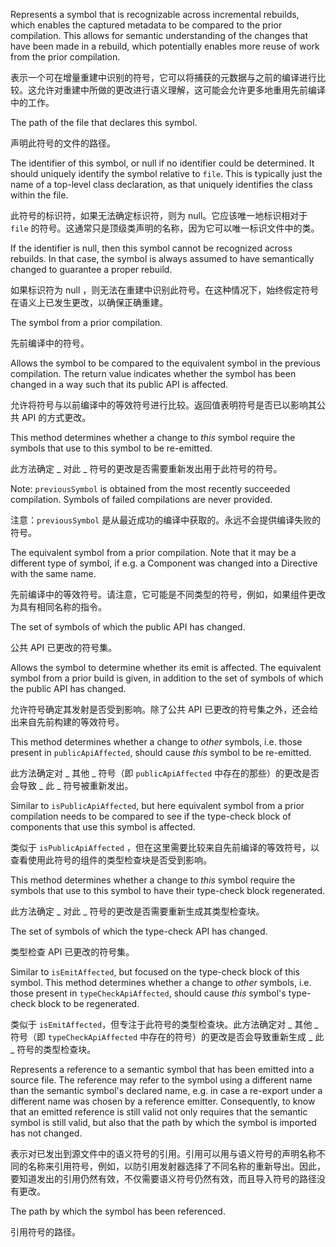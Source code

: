 Represents a symbol that is recognizable across incremental rebuilds, which enables the captured
metadata to be compared to the prior compilation. This allows for semantic understanding of
the changes that have been made in a rebuild, which potentially enables more reuse of work
from the prior compilation.

表示一个可在增量重建中识别的符号，它可以将捕获的元数据与之前的编译进行比较。这允许对重建中所做的更改进行语义理解，这可能会允许更多地重用先前编译中的工作。

The path of the file that declares this symbol.

声明此符号的文件的路径。

The identifier of this symbol, or null if no identifier could be determined. It should
uniquely identify the symbol relative to `file`. This is typically just the name of a
top-level class declaration, as that uniquely identifies the class within the file.

此符号的标识符，如果无法确定标识符，则为 null。它应该唯一地标识相对于 `file`
的符号。这通常只是顶级类声明的名称，因为它可以唯一标识文件中的类。

If the identifier is null, then this symbol cannot be recognized across rebuilds. In that
case, the symbol is always assumed to have semantically changed to guarantee a proper
rebuild.

如果标识符为 null
，则无法在重建中识别此符号。在这种情况下，始终假定符号在语义上已发生更改，以确保正确重建。

The symbol from a prior compilation.

先前编译中的符号。

Allows the symbol to be compared to the equivalent symbol in the previous compilation. The
return value indicates whether the symbol has been changed in a way such that its public API
is affected.

允许将符号与以前编译中的等效符号进行比较。返回值表明符号是否已以影响其公共 API 的方式更改。

This method determines whether a change to _this_ symbol require the symbols that
use to this symbol to be re-emitted.

此方法确定 _ 对此 _ 符号的更改是否需要重新发出用于此符号的符号。

Note: `previousSymbol` is obtained from the most recently succeeded compilation. Symbols of
failed compilations are never provided.

注意：`previousSymbol` 是从最近成功的编译中获取的。永远不会提供编译失败的符号。

The equivalent symbol from a prior compilation. Note that it may be a
different type of symbol, if e.g. a Component was changed into a Directive with the same name.

先前编译中的等效符号。请注意，它可能是不同类型的符号，例如，如果组件更改为具有相同名称的指令。

The set of symbols of which the public API has changed.

公共 API 已更改的符号集。

Allows the symbol to determine whether its emit is affected. The equivalent symbol from a prior
build is given, in addition to the set of symbols of which the public API has changed.

允许符号确定其发射是否受到影响。除了公共 API
已更改的符号集之外，还会给出来自先前构建的等效符号。

This method determines whether a change to _other_ symbols, i.e. those present in
`publicApiAffected`, should cause _this_ symbol to be re-emitted.

此方法确定对 _ 其他 _ 符号（即 `publicApiAffected` 中存在的那些）的更改是否会导致 _ 此 _
符号被重新发出。

Similar to `isPublicApiAffected`, but here equivalent symbol from a prior compilation needs
to be compared to see if the type-check block of components that use this symbol is affected.

类似于 `isPublicApiAffected`
，但在这里需要比较来自先前编译的等效符号，以查看使用此符号的组件的类型检查块是否受到影响。

This method determines whether a change to _this_ symbol require the symbols that
use to this symbol to have their type-check block regenerated.

此方法确定 _ 对此 _ 符号的更改是否需要重新生成其类型检查块。

The set of symbols of which the type-check API has changed.

类型检查 API 已更改的符号集。

Similar to `isEmitAffected`, but focused on the type-check block of this symbol. This method
determines whether a change to _other_ symbols, i.e. those present in `typeCheckApiAffected`,
should cause _this_ symbol's type-check block to be regenerated.

类似于 `isEmitAffected`，但专注于此符号的类型检查块。此方法确定对 _ 其他 _ 符号（即
`typeCheckApiAffected` 中存在的符号）的更改是否会导致重新生成 _ 此 _ 符号的类型检查块。

Represents a reference to a semantic symbol that has been emitted into a source file. The
reference may refer to the symbol using a different name than the semantic symbol's declared
name, e.g. in case a re-export under a different name was chosen by a reference emitter.
Consequently, to know that an emitted reference is still valid not only requires that the
semantic symbol is still valid, but also that the path by which the symbol is imported has not
changed.

表示对已发出到源文件中的语义符号的引用。引用可以用与语义符号的声明名称不同的名称来引用符号，例如，以防引用发射器选择了不同名称的重新导出。因此，要知道发出的引用仍然有效，不仅需要语义符号仍然有效，而且导入符号的路径没有更改。

The path by which the symbol has been referenced.

引用符号的路径。